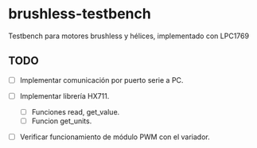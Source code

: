 # brushless-testbench
Testbench para motores brushless y hélices, implementado con LPC1769

## TODO
- [ ] Implementar comunicación por puerto serie a PC.
- [ ] Implementar librería HX711.
  - [ ] Funciones read, get_value.
  - [ ] Funcion get_units.
- [ ] Verificar funcionamiento de módulo PWM con el variador.

